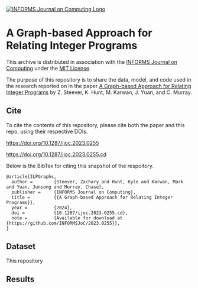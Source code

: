 [![INFORMS Journal on Computing Logo](https://INFORMSJoC.github.io/logos/INFORMS_Journal_on_Computing_Header.jpg)](https://pubsonline.informs.org/journal/ijoc)

# A Graph-based Approach for Relating Integer Programs

This archive is distributed in association with the [INFORMS Journal on
Computing](https://pubsonline.informs.org/journal/ijoc) under the [MIT License](LICENSE).

The purpose of this repository is to share the data, model, and code used in the research reported on in the paper 
[A Graph-based Approach for Relating Integer Programs](https://doi.org/10.1287/ijoc.2023.0255) by Z. Steever, K. Hunt, M. Karwan, J. Yuan, and C. Murray. 

## Cite

To cite the contents of this repository, please cite both the paper and this repo, using their respective DOIs.

https://doi.org/10.1287/ijoc.2023.0255

https://doi.org/10.1287/ijoc.2023.0255.cd

Below is the BibTex for citing this snapshot of the respoitory.

```
@article{ILPGraphs,
  author =        {Steever, Zachary and Hunt, Kyle and Karwan, Mark  and Yuan, Junsong and Murray, Chase},
  publisher =     {INFORMS Journal on Computing},
  title =         {{A Graph-based Approach for Relating Integer Programs}},
  year =          {2024},
  doi =           {10.1287/ijoc.2023.0255.cd},
  note =          {Available for download at {https://github.com/INFORMSJoC/2023.0255}},
}  
```

## Dataset

This repository



## Results

